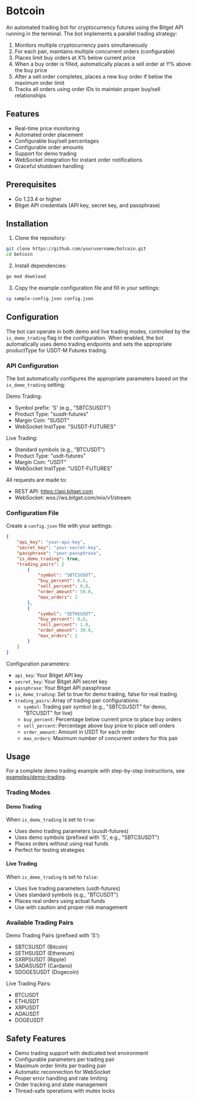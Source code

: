 # Botcoin

An automated trading bot for cryptocurrency futures using the Bitget API running in the terminal. The bot implements a parallel trading strategy:
1. Monitors multiple cryptocurrency pairs simultaneously
2. For each pair, maintains multiple concurrent orders (configurable)
3. Places limit buy orders at X% below current price
4. When a buy order is filled, automatically places a sell order at Y% above the buy price
5. After a sell order completes, places a new buy order if below the maximum order limit
6. Tracks all orders using order IDs to maintain proper buy/sell relationships

## Features

- Real-time price monitoring
- Automated order placement
- Configurable buy/sell percentages
- Configurable order amounts
- Support for demo trading
- WebSocket integration for instant order notifications
- Graceful shutdown handling

## Prerequisites

- Go 1.23.4 or higher
- Bitget API credentials (API key, secret key, and passphrase)

## Installation

1. Clone the repository:
```bash
git clone https://github.com/yourusername/botcoin.git
cd botcoin
```

2. Install dependencies:
```bash
go mod download
```

3. Copy the example configuration file and fill in your settings:
```bash
cp sample-config.json config.json
```

## Configuration

The bot can operate in both demo and live trading modes, controlled by the `is_demo_trading` flag in the configuration. When enabled, the bot automatically uses demo trading endpoints and sets the appropriate productType for USDT-M Futures trading.

### API Configuration

The bot automatically configures the appropriate parameters based on the `is_demo_trading` setting:

Demo Trading:
- Symbol prefix: 'S' (e.g., "SBTCSUSDT")
- Product Type: "susdt-futures"
- Margin Coin: "SUSDT"
- WebSocket InstType: "SUSDT-FUTURES"

Live Trading:
- Standard symbols (e.g., "BTCUSDT")
- Product Type: "usdt-futures"
- Margin Coin: "USDT"
- WebSocket InstType: "USDT-FUTURES"

All requests are made to:
- REST API: https://api.bitget.com
- WebSocket: wss://ws.bitget.com/mix/v1/stream

### Configuration File

Create a `config.json` file with your settings:

```json
{
    "api_key": "your-api-key",
    "secret_key": "your-secret-key",
    "passphrase": "your-passphrase",
    "is_demo_trading": true,
    "trading_pairs": [
        {
            "symbol": "SBTCSUSDT",
            "buy_percent": 0.5,
            "sell_percent": 0.8,
            "order_amount": 50.0,
            "max_orders": 2
        },
        {
            "symbol": "SETHSUSDT",
            "buy_percent": 0.6,
            "sell_percent": 1.0,
            "order_amount": 30.0,
            "max_orders": 2
        }
    ]
}
```

Configuration parameters:
- `api_key`: Your Bitget API key
- `secret_key`: Your Bitget API secret key
- `passphrase`: Your Bitget API passphrase
- `is_demo_trading`: Set to true for demo trading, false for real trading
- `trading_pairs`: Array of trading pair configurations:
  - `symbol`: Trading pair symbol (e.g., "SBTCSUSDT" for demo, "BTCUSDT" for live)
  - `buy_percent`: Percentage below current price to place buy orders
  - `sell_percent`: Percentage above buy price to place sell orders
  - `order_amount`: Amount in USDT for each order
  - `max_orders`: Maximum number of concurrent orders for this pair

## Usage

For a complete demo trading example with step-by-step instructions, see [examples/demo-trading](examples/demo-trading).

### Trading Modes

#### Demo Trading
When `is_demo_trading` is set to `true`:
- Uses demo trading parameters (susdt-futures)
- Uses demo symbols (prefixed with 'S', e.g., "SBTCSUSDT")
- Places orders without using real funds
- Perfect for testing strategies

#### Live Trading
When `is_demo_trading` is set to `false`:
- Uses live trading parameters (usdt-futures)
- Uses standard symbols (e.g., "BTCUSDT")
- Places real orders using actual funds
- Use with caution and proper risk management

### Available Trading Pairs

Demo Trading Pairs (prefixed with 'S'):
- SBTCSUSDT (Bitcoin)
- SETHSUSDT (Ethereum)
- SXRPSUSDT (Ripple)
- SADASUSDT (Cardano)
- SDOGESUSDT (Dogecoin)

Live Trading Pairs:
- BTCUSDT
- ETHUSDT
- XRPUSDT
- ADAUSDT
- DOGEUSDT

## Safety Features

- Demo trading support with dedicated test environment
- Configurable parameters per trading pair
- Maximum order limits per trading pair
- Automatic reconnection for WebSocket
- Proper error handling and rate limiting
- Order tracking and state management
- Thread-safe operations with mutex locks
